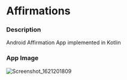 # Affirmations

### Description
 Android Affirmation App implemented in Kotlin

 ### App Image
 ![Screenshot_1621201809](https://user-images.githubusercontent.com/18463828/118421530-59512200-b68f-11eb-97f2-95be82c19f60.png)
